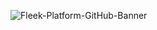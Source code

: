 ![Fleek-Platform-GitHub-Banner](https://github.com/fleek-platform/.github/assets/55561695/6c0e51b2-6bb1-434d-ae10-9d183e7e056e)
